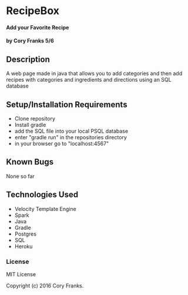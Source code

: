 # RecipeBox

#### Add your Favorite Recipe

#### by Cory Franks 5/6
## Description
A web page made in java that allows you to add categories and then add recipes with categories and ingredients and directions using an SQL database

## Setup/Installation Requirements

* Clone repository
* Install gradle
* add the SQL file into your local PSQL database
* enter "gradle run" in the repositories directory
* in your browser go to "localhost:4567"

## Known Bugs
None so far

## Technologies Used
* Velocity Template Engine
* Spark
* Java
* Gradle
* Postgres
* SQL
* Heroku

### License

MIT License

Copyright (c) 2016 Cory Franks.
